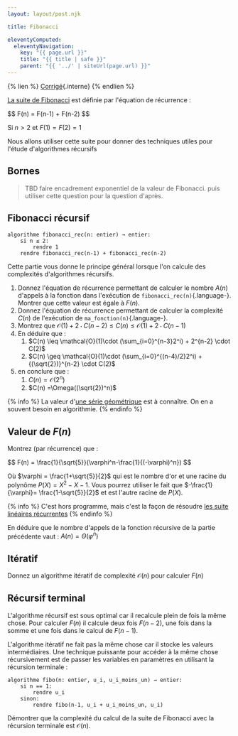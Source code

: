 ```yaml
---
layout: layout/post.njk

title: Fibonacci

eleventyComputed:
  eleventyNavigation:
    key: "{{ page.url }}"
    title: "{{ title | safe }}"
    parent: "{{ '../' | siteUrl(page.url) }}"
---
```


{% lien %}
[Corrigé](./corrigé){.interne}
{% endlien %}

[La suite de Fibonacci](https://fr.wikipedia.org/wiki/Suite_de_Fibonacci) est définie par l'équation de récurrence :

<div>
$$
F(n) = F(n-1) + F(n-2)
$$
</div>

Si $n > 2$ et $F(1) = F(2) = 1$

Nous allons utiliser cette suite pour donner des techniques utiles pour l'étude d'algorithmes récursifs

## Bornes

> TBD faire encadrement exponentiel de la valeur de Fibonacci.
> puis utiliser cette question pour la question d'après.

## Fibonacci récursif

```pseudocode/
algorithme fibonacci_rec(n: entier) → entier:
    si n ≤ 2:
        rendre 1
    rendre fibonacci_rec(n-1) + fibonacci_rec(n-2)
```

Cette partie vous donne le principe général lorsque l'on calcule des complexités d'algorithmes récursifs.

1. Donnez l'équation de récurrence permettant de calculer le nombre $A(n)$ d'appels à la fonction dans l'exécution de `fibonacci_rec(n)`{.language-}. Montrer que cette valeur est égale à $F(n)$.
2. Donnez l'équation de récurrence permettant de calculer la complexité $C(n)$ de l'exécution de `ma_fonction(n)`{.language-}.
3. Montrez que $\mathcal{O}(1) + 2\cdot C(n-2) \leq C(n) \leq \mathcal{O}(1) + 2\cdot C(n-1)$
4. En déduire que :
   1. $C(n) \leq \mathcal{O}(1)\cdot (\sum_{i=0}^{n-3}2^i) + 2^{n-2} \cdot C(2)$
   2. $C(n) \geq  \mathcal{O}(1)\cdot (\sum_{i=0}^{(n-4)/2}2^i) + {(\sqrt{2})}^{n-2} \cdot C(2)$
5. en conclure que :
   1. $C(n) =\mathcal{O}(2^n)$
   2. $C(n) =\Omega((\sqrt{2})^n)$

{% info %}
La valeur d'[une série géométrique](https://fr.wikipedia.org/wiki/S%C3%A9rie_g%C3%A9om%C3%A9trique) est à connaître. On en a souvent besoin en algorithmie.
{% endinfo %}

## Valeur de $F(n)$

Montrez (par récurrence) que :

<div>
$$
F(n) = \frac{1}{\sqrt{5}}(\varphi^n-\frac{1}{(-\varphi)^n})
$$
</div>

Où $\varphi = \frac{1+\sqrt{5}}{2}$ qui est le nombre d'or et une racine du polynôme $P(X) = X^2 - X - 1$. Vous pourrez utiliser le fait que $-\frac{1}{\varphi}= \frac{1-\sqrt{5}}{2}$ et est l'autre racine de $P(X)$.

{% info %}
C'est hors programme, mais c'est la façon de résoudre [les suite linéaires récurrentes](https://fr.wikipedia.org/wiki/Suite_r%C3%A9currente_lin%C3%A9aire)
{% endinfo %}

En déduire que le nombre d'appels de la fonction récursive de la partie précédente vaut : $A(n) = \Theta(\varphi^n)$

## Itératif

Donnez un algorithme itératif de complexité $\mathcal{O}(n)$ pour calculer $F(n)$

## Récursif terminal

L'algorithme récursif est sous optimal car il recalcule plein de fois la même chose. Pour calculer $F(n)$ il calcule deux fois $F(n-2)$, une fois dans la somme et une fois dans le calcul de $F(n-1)$.

L'algorithme itératif ne fait pas la même chose car il stocke les valeurs intermédiaires. Une technique puissante pour accéder à la même chose récursivement est de passer les variables en paramètres en utilisant la récursion terminale :

```pseudocode
algorithme fibo(n: entier, u_i, u_i_moins_un) → entier:
    si n == 1:
        rendre u_i
    sinon:
        rendre fibo(n-1, u_i + u_i_moins_un, u_i)
```

Démontrer que la complexité du calcul de la suite de Fibonacci avec la récursion terminale est $\mathcal{O}(n)$.
